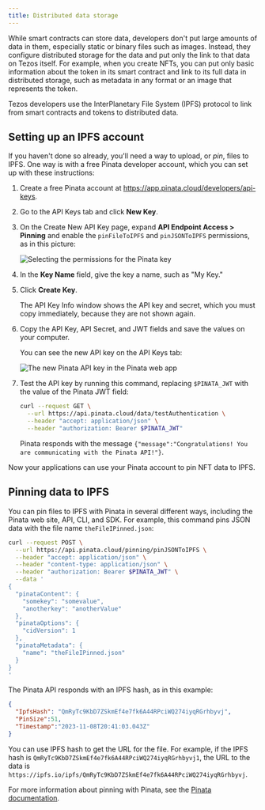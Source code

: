 ```yaml
---
title: Distributed data storage
---
```


While smart contracts can store data, developers don't put large amounts of data in them, especially static or binary files such as images.
Instead, they configure distributed storage for the data and put only the link to that data on Tezos itself.
For example, when you create NFTs, you can put only basic information about the token in its smart contract and link to its full data in distributed storage, such as metadata in any format or an image that represents the token.

Tezos developers use the InterPlanetary File System (IPFS) protocol to link from smart contracts and tokens to distributed data.

## Setting up an IPFS account

If you haven't done so already, you'll need a way to upload, or _pin_, files to IPFS.
One way is with a free Pinata developer account, which you can set up with these instructions:

1. Create a free Pinata account at https://app.pinata.cloud/developers/api-keys.

1. Go to the API Keys tab and click **New Key**.

1. On the Create New API Key page, expand **API Endpoint Access > Pinning** and enable the `pinFileToIPFS` and `pinJSONToIPFS` permissions, as in this picture:

   ![Selecting the permissions for the Pinata key](/img/learning-course/pinata-key-permissions.png)

1. In the **Key Name** field, give the key a name, such as "My Key."

1. Click **Create Key**.

   The API Key Info window shows the API key and secret, which you must copy immediately, because they are not shown again.

1. Copy the API Key, API Secret, and JWT fields and save the values on your computer.

   You can see the new API key on the API Keys tab:

   ![The new Pinata API key in the Pinata web app](/img/learning-course/created-pinata-key.png)

1. Test the API key by running this command, replacing `$PINATA_JWT` with the value of the Pinata JWT field:

   ```bash
   curl --request GET \
     --url https://api.pinata.cloud/data/testAuthentication \
     --header "accept: application/json" \
     --header "authorization: Bearer $PINATA_JWT"
   ```

   Pinata responds with the message `{"message":"Congratulations! You are communicating with the Pinata API!"}`.

Now your applications can use your Pinata account to pin NFT data to IPFS.

## Pinning data to IPFS

You can pin files to IPFS with Pinata in several different ways, including the Pinata web site, API, CLI, and SDK.
For example, this command pins JSON data with the file name `theFileIPinned.json`:

```bash
curl --request POST \
  --url https://api.pinata.cloud/pinning/pinJSONToIPFS \
  --header "accept: application/json" \
  --header "content-type: application/json" \
  --header "authorization: Bearer $PINATA_JWT" \
  --data '
{
  "pinataContent": {
    "somekey": "somevalue",
    "anotherkey": "anotherValue"
  },
  "pinataOptions": {
    "cidVersion": 1
  },
  "pinataMetadata": {
    "name": "theFileIPinned.json"
  }
}
'
```

The Pinata API responds with an IPFS hash, as in this example:

```json
{
  "IpfsHash": "QmRyTc9KbD7ZSkmEf4e7fk6A44RPciWQ274iyqRGrhbyvj",
  "PinSize":51,
  "Timestamp":"2023-11-08T20:41:03.043Z"
}
```

You can use IPFS hash to get the URL for the file.
For example, if the IPFS hash is `QmRyTc9KbD7ZSkmEf4e7fk6A44RPciWQ274iyqRGrhbyvj1`, the URL to the data is `https://ipfs.io/ipfs/QmRyTc9KbD7ZSkmEf4e7fk6A44RPciWQ274iyqRGrhbyvj`.

For more information about pinning with Pinata, see the [Pinata documentation](https://docs.pinata.cloud).
